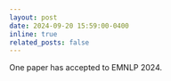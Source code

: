 ```yaml
---
layout: post
date: 2024-09-20 15:59:00-0400
inline: true
related_posts: false
---
```


One paper has accepted to EMNLP 2024.